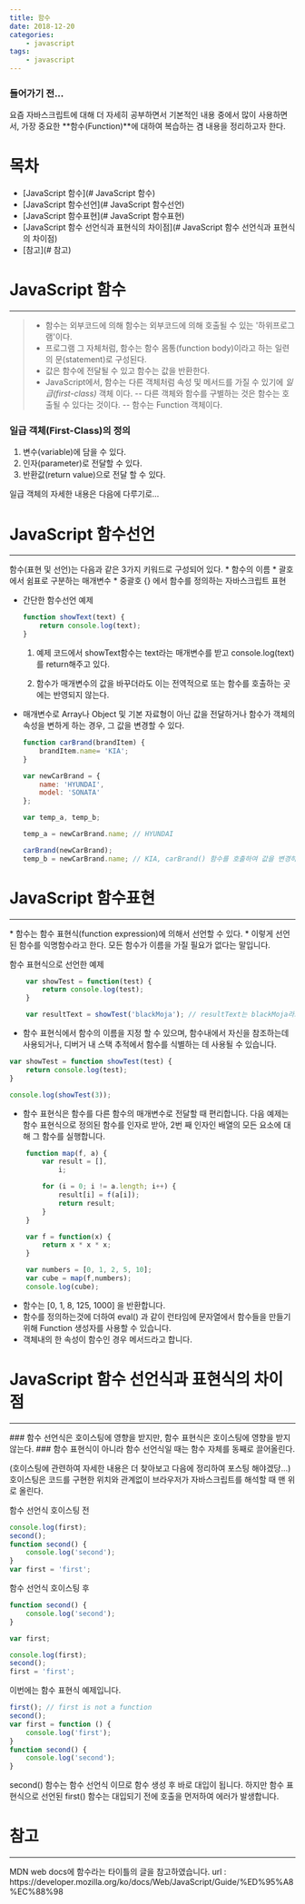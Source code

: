 ```yaml
---
title: 함수
date: 2018-12-20
categories:
    - javascript
tags:
    - javascript
---
```

### 들어가기 전...
요즘 자바스크립트에 대해 더 자세히 공부하면서 기본적인 내용 중에서 많이 사용하면서, 가장 중요한 **함수(Function)**에 대하여 복습하는 겸 내용을 정리하고자 한다.
<!-- more -->
# 목차
 - [JavaScript 함수](# JavaScript 함수)
 - [JavaScript 함수선언](# JavaScript 함수선언)
 - [JavaScript 함수표현](# JavaScript 함수표현)
 - [JavaScript 함수 선언식과 표현식의 차이점](# JavaScript 함수 선언식과 표현식의 차이점)
 - [참고](# 참고)

# JavaScript 함수
<hr />

>* 함수는 외부코드에 의해 함수는 외부코드에 의해 호출될 수 있는 '하위프로그램'이다.
>* 프로그램 그 자체처럼, 함수는 함수 몸통(function body)이라고 하는 일련의 문(statement)로 구성된다.
>* 값은 함수에 전달될 수 있고 함수는 값을 반환한다.
>* JavaScript에서, 함수는 다른 객체처럼 속성 및 메서드를 가질 수 있기에 <em>일급(first-class)</em> 객체 이다.
>  -- 다른 객체와 함수를 구별하는 것은 함수는 호출될 수 있다는 것이다.
>  -- 함수는 Function 객체이다.

### 일급 객체(First-Class)의 정의
1. 변수(variable)에 담을 수 있다.
2. 인자(parameter)로 전달할 수 있다.
3. 반환값(return value)으로 전달 할 수 있다.

일급 객체의 자세한 내용은 다음에 다루기로...

# JavaScript 함수선언
<hr />
함수(표현 및 선언)는 다음과 같은 3가지 키워드로 구성되어 있다.
* 함수의 이름
* 괄호에서 쉼표로 구분하는 매개변수
* 중괄호 {} 에서 함수를 정의하는 자바스크립트 표현

- 간단한 함수선언 예제
    ```javascript
    function showText(text) {
        return console.log(text);
    }
    ```
    1. 예제 코드에서 showText함수는 text라는 매개변수를 받고 
    console.log(text)를 return해주고 있다.

    2. 함수가 매개변수의 값을 바꾸더라도 이는 
    전역적으로 또는 함수를 호출하는 곳에는 반영되지 않는다.

- 매개변수로 Array나 Object 및 기본 자료형이 아닌 값을 전달하거나 함수가 객체의 속성을 변하게 하는 경우, 그 값을 변경할 수 있다.
    ```javascript
    function carBrand(brandItem) {
        brandItem.name= 'KIA';
    }

    var newCarBrand = {
        name: 'HYUNDAI',
        model: 'SONATA'
    };

    var temp_a, temp_b;

    temp_a = newCarBrand.name; // HYUNDAI

    carBrand(newCarBrand);
    temp_b = newCarBrand.name; // KIA, carBrand() 함수를 호출하여 값을 변경하였다.
    ```

# JavaScript 함수표현
<hr />
* 함수는 함수 표현식(function expression)에 의해서 선언할 수 있다.
* 이렇게 선언된 함수를 익명함수라고 한다. 모든 함수가 이름을 가질 필요가 없다는 말입니다.

함수 표현식으로 선언한 예제
```javascript
    var showTest = function(test) {
        return console.log(test);
    }

    var resultText = showTest('blackMoja'); // resultText는 blackMoja라고 console에 출력해줍니다.
```

* 함수 표현식에서 함수의 이름을 지정 할 수 있으며, 함수내에서 자신을 참조하는데 사용되거나, 
  디버거 내 스택 추적에서 함수를 식별하는 데 사용될 수 있습니다.

```javascript
var showTest = function showTest(test) {
    return console.log(test);
}

console.log(showTest(3));
```

* 함수 표현식은 함수를 다른 함수의 매개변수로 전달할 때 편리합니다. 
  다음 예제는 함수 표현식으로 정의된 함수를 인자로 받아, 2번 째 인자인 배열의 모든 요소에 대해 그 함수를 실행합니다.

```javascript
    function map(f, a) {
        var result = [],
            i;

        for (i = 0; i != a.length; i++) {
            result[i] = f(a[i]);
            return result;
        }
    }

    var f = function(x) {
        return x * x * x; 
    }

    var numbers = [0, 1, 2, 5, 10];
    var cube = map(f,numbers);
    console.log(cube);
```
* 함수는 [0, 1, 8, 125, 1000] 을 반환합니다.
* 함수를 정의하는것에 더하여 eval() 과 같이 런타임에 문자열에서 함수들을 만들기위해 Function 생성자를 사용할 수 있습니다.
* 객체내의 한 속성이 함수인 경우 메서드라고 합니다.

# JavaScript 함수 선언식과 표현식의 차이점
<hr />
### 함수 선언식은 호이스팅에 영향을 받지만, 함수 표현식은 호이스팅에 영향을 받지 않는다.
### 함수 표현식이 아니라 함수 선언식일 때는 함수 자체를 동째로 끌어올린다.

(호이스팅에 관련하여 자세한 내용은 더 찾아보고 다음에 정리하여 포스팅 해야겠당...)
호이스팅은 코드를 구현한 위치와 관계없이 브라우저가 자바스크립트를 해석할 때 맨 위로 올린다.

함수 선언식 호이스팅 전
```javascript
console.log(first);
second();
function second() {
    console.log('second');
}
var first = 'first';
```

함수 선언식 호이스팅 후
```javascript
function second() {
    console.log('second');
}

var first;

console.log(first);
second();
first = 'first';
```

이번에는 함수 표현식 예제입니다.
```javascript
first(); // first is not a function
second();
var first = function () {
    console.log('first');
}
function second() {
    console.log('second');
}
```
second() 함수는 함수 선언식 이므로 함수 생성 후 바로 대입이 됩니다. 하지만
함수 표현식으로 선언된 first() 함수는 대입되기 전에 호출을 먼저하여 에러가 발생합니다.

# 참고
<hr />
MDN web docs에 함수라는 타이틀의 글을 참고하였습니다.
url : https://developer.mozilla.org/ko/docs/Web/JavaScript/Guide/%ED%95%A8%EC%88%98